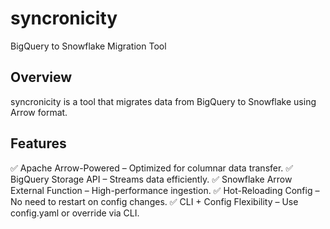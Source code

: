 # syncronicity

BigQuery to Snowflake Migration Tool

## Overview

syncronicity is a tool that migrates data from BigQuery to Snowflake using Arrow format.

## Features

✅ Apache Arrow-Powered – Optimized for columnar data transfer.
✅ BigQuery Storage API – Streams data efficiently.
✅ Snowflake Arrow External Function – High-performance ingestion.
✅ Hot-Reloading Config – No need to restart on config changes.
✅ CLI + Config Flexibility – Use config.yaml or override via CLI.
